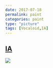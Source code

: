 ```yaml
---
date: 2017-07-18
permalink: paint
categories: paint
type: "picture"
tags: [Vocaloid,IA]
---
```


## [IA](https://www.pixiv.net/member_illust.php?mode=medium&illust_id=63926525)

![](http://p2bh4l69u.bkt.clouddn.com/paint/63926525_p0.jpg)
